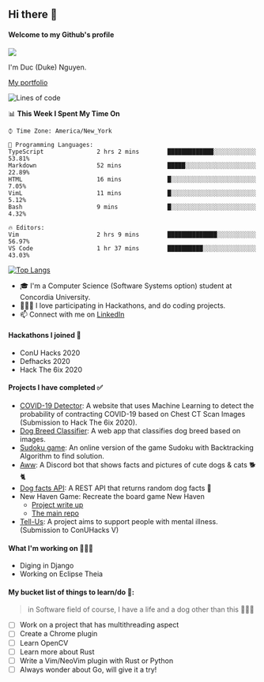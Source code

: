 ## Hi there 👋

#### Welcome to my Github's profile
![](https://komarev.com/ghpvc/?username=DukeNgn&color=brightgreen)

I'm Duc (Duke) Nguyen. 

[My portfolio](https://www.ducnguyen.dev/)


<!--START_SECTION:waka-->
![Lines of code](https://img.shields.io/badge/From%20Hello%20World%20I%27ve%20Written-1.4%20million%20lines%20of%20code-blue)

📊 **This Week I Spent My Time On** 

```text
⌚︎ Time Zone: America/New_York

💬 Programming Languages: 
TypeScript               2 hrs 2 mins        █████████████░░░░░░░░░░░░   53.81% 
Markdown                 52 mins             █████░░░░░░░░░░░░░░░░░░░░   22.89% 
HTML                     16 mins             █░░░░░░░░░░░░░░░░░░░░░░░░   7.05% 
VimL                     11 mins             █░░░░░░░░░░░░░░░░░░░░░░░░   5.12% 
Bash                     9 mins              █░░░░░░░░░░░░░░░░░░░░░░░░   4.32%

🔥 Editors: 
Vim                      2 hrs 9 mins        ██████████████░░░░░░░░░░░   56.97% 
VS Code                  1 hr 37 mins        ██████████░░░░░░░░░░░░░░░   43.03%

```


<!--END_SECTION:waka-->

[![Top Langs](https://github-readme-stats.vercel.app/api/top-langs/?username=DukeNgn&hide=css,jupyter%20notebook&layout=compact&langs_count=10)](https://github.com/anuraghazra/github-readme-stats)

- 🎓  I'm a Computer Science (Software Systems option) student at Concordia University. 
- 👨🏻‍💻  I love participating in Hackathons, and do coding projects. 
- 📫  Connect with me on [LinkedIn](https://www.linkedin.com/in/ductringn/)

#### Hackathons I joined 🚀
+ ConU Hacks 2020
+ Defhacks 2020
+ Hack The 6ix 2020

#### Projects I have completed ✅
+ [COVID-19 Detector](https://github.com/DukeNgn/COVID19-Detector): A website that uses Machine Learning to detect the probability of contracting COVID-19 based on Chest CT Scan Images (Submission to Hack The 6ix 2020).
+ [Dog Breed Classifier](https://github.com/DukeNgn/Dog-breed-Classifier): A web app that classifies dog breed based on images.
+ [Sudoku game](https://github.com/DukeNgn/Sudoku-Game): An online version of the game Sudoku with Backtracking Algorithm to find solution.
+ [Aww](https://github.com/DukeNgn/Aww): A Discord bot that shows facts and pictures of cute dogs & cats 🐕🐈
+ [Dog facts API](https://github.com/DukeNgn/Dog-facts-API): A REST API that returns random dog facts 🐶
+ New Haven Game: Recreate the board game New Haven
    - [Project write up](https://github.com/DukeNgn/New-Haven-sources)
    - [The main repo](https://github.com/DukeNgn/New-Haven-Board-Game)
+ [Tell-Us](https://github.com/DukeNgn/Tell-Us): A project aims to support people with mental illness. (Submission to ConUHacks V)

#### What I'm working on 👨🏻‍💻
+ Diging in Django
+ Working on Eclipse Theia

#### My bucket list of things to learn/do 🌱:
> in Software field of course, I have a life and a dog other than this 🤷🏻‍♂️
+ [ ] Work on a project that has multithreading aspect
+ [ ] Create a Chrome plugin
+ [ ] Learn OpenCV
+ [ ] Learn more about Rust
+ [ ] Write a Vim/NeoVim plugin with Rust or Python
+ [ ] Always wonder about Go, will give it a try!
